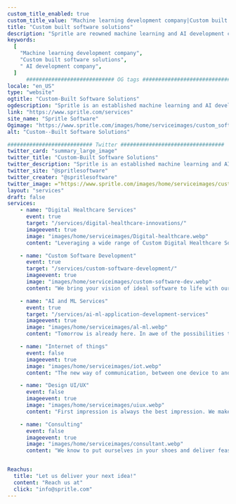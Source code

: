 ```yaml
---
custom_title_enabled: true
custom_title_value: "Machine learning development company|Custom built software solutions"
title: "Custom built software solutions"
description: "Spritle are reowned machine learning and AI development company that focus on custom built software applications which helps in reshaping the future of your business."
keywords:
  [
    "Machine learning development company",
    "Custom built software solutions",
    " AI development company",
  ]
      ############################ OG tags #################################
locale: "en_US"
type: "website"
ogtitle: "Custom-Built Software Solutions" 
ogdescription: "Spritle is an established machine learning and AI development company that focuses on custom-built software applications that help in reshaping the future of your business."
link: "https://www.spritle.com/services" 
site_name: "Spritle Software"
Ogimage: "https://www.spritle.com/images/home/serviceimages/custom_software.svg"
alt: "Custom--Built Software Solutions"

########################### Twitter #################################
twitter_card: "summary_large_image"
twitter_title: "Custom-Built Software Solutions" 
twitter_description: "Spritle is an established machine learning and AI development company that focuses on custom-built software applications that help in reshaping the future of your business." 
twitter_site: "@spritlesoftware"
twitter_creater: "@spritlesoftware"
twitter_image: ="https://www.spritle.com/images/home/serviceimages/custom_software.svg" 
layout: "services"
draft: false
services:
    - name: "Digital Healthcare Services"
      event: true
      target: "/services/digital-healthcare-innovations/"
      imageevent: true
      image: "images/home/serviceimages/Digital-healthcare.webp"
      content: "Leveraging a wide range of Custom Digital Healthcare Software Development for better tomorrow..."

    - name: "Custom Software Development"
      event: true
      target: "/services/custom-software-development/"
      imageevent: true
      image: "images/home/serviceimages/custom-software-dev.webp"
      content: "We bring your vision of ideal software to life with our potential Development team in place..."

    - name: "AI and ML Services"
      event: true
      target: "/services/ai-ml-application-development-services"
      imageevent: true
      image: "images/home/serviceimages/al-ml.webp"
      content: "Tomorrow is already here. In awe of the possibilities the future has to offer excited us to contribute more..."

    - name: "Internet of things"
      event: false
      imageevent: true
      image: "images/home/serviceimages/iot.webp"
      content: "The new way of communication, between one device to another over internet. Travelling towards a better experience..."

    - name: "Design UI/UX"
      event: false
      imageevent: true
      image: "images/home/serviceimages/uiux.webp"
      content: "First impression is always the best impression. We make apps that you can’t refuse to use..."

    - name: "Consulting"
      event: false
      imageevent: true
      image: "images/home/serviceimages/consultant.webp"
      content: "We know to put ourselves in your shoes and deliver feasible solutions that help you boost your business..."


Reachus:
  title: "Let us deliver your next idea!"
  content: "Reach us at"
  click: "info@spritle.com"
---
```


